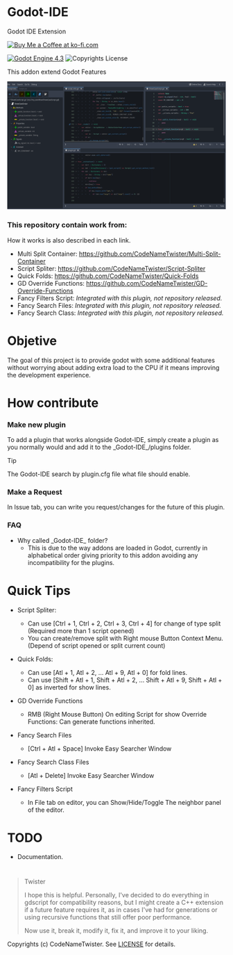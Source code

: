 # Godot-IDE
Godot IDE Extension

<a href='https://ko-fi.com/S6S11CPSR5' target='_blank'><img height='36' style='border:0px;height:36px;' src='https://storage.ko-fi.com/cdn/kofi4.png?v=6' border='0' alt='Buy Me a Coffee at ko-fi.com' /></a>

[![Godot Engine 4.3](https://img.shields.io/badge/Godot_Engine-4.x-blue)](https://godotengine.org/) ![Copyrights License](https://img.shields.io/badge/License-MIT-blue)

This addon extend Godot Features

![Preview](images/preview0.png)

### This repository contain work from:
How it works is also described in each link.

* Multi Split Container:
  https://github.com/CodeNameTwister/Multi-Split-Container
* Script Spliter:
  https://github.com/CodeNameTwister/Script-Spliter
* Quick Folds:
  https://github.com/CodeNameTwister/Quick-Folds
* GD Override Functions:
  https://github.com/CodeNameTwister/GD-Override-Functions
* Fancy Filters Script:
  *Integrated with this plugin, not repository released.*
* Fancy Search Files:
  *Integrated with this plugin, not repository released.*
* Fancy Search Class:
  *Integrated with this plugin, not repository released.*

# Objetive
The goal of this project is to provide godot with some additional features without worrying about adding extra load to the CPU if it means improving the development experience.

# How contribute

### Make new plugin
To add a plugin that works alongside Godot-IDE, simply create a plugin as you normally would and add it to the \_Godot-IDE\_/plugins folder.

>[!TIP]
> The Godot-IDE search by plugin.cfg file what file should enable.

### Make a Request
In Issue tab, you can write you request/changes for the future of this plugin.

### FAQ
* Why called \_Godot-IDE\_ folder?
	* This is due to the way addons are loaded in Godot, currently in alphabetical order giving priority to this addon avoiding any incompatibility for the plugins.

# Quick Tips

* Script Spliter:
	* Can use [Ctrl + 1, Ctrl + 2, Ctrl + 3, Ctrl + 4] for change of type split (Required more than 1 script opened)
  	* You can create/remove split with Right mouse Button Context Menu. (Depend of script opened or split current count)

* Quick Folds:
	* Can use [Atl + 1, Atl + 2, ... Atl + 9, Atl + 0] for fold lines.
	* Can use [Shift + Atl + 1, Shift + Atl + 2, ... Shift + Atl + 9, Shift + Atl + 0] as inverted for show lines.

* GD Override Functions
	* RMB (Right Mouse Button) On editing Script for show Override Functions: Can generate functions inherited.

* Fancy Search Files
	* [Ctrl + Atl + Space] Invoke Easy Searcher Window

* Fancy Search Class Files
	* [Atl + Delete] Invoke Easy Searcher Window

* Fancy Filters Script
	* In File tab on editor, you can Show/Hide/Toggle The neighbor panel of the editor.


# TODO
* Documentation.


#
> Twister
>
> I hope this is helpful. Personally, I've decided to do everything in gdscript for compatibility reasons, but I might create a C++ extension if a future feature requires it, as in cases I've had for generations or using recursive functions that still offer poor performance.
>
> Now use it, break it, modify it, fix it, and improve it to your liking.

Copyrights (c) CodeNameTwister. See [LICENSE](LICENSE) for details.

[godot engine]: https://godotengine.org/
